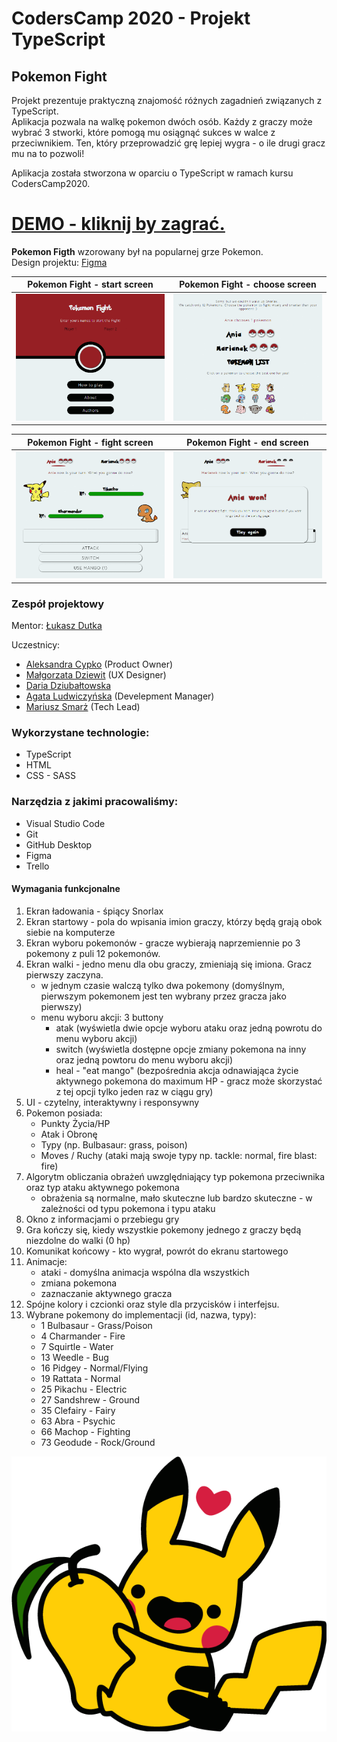 # CodersCamp 2020 - Projekt TypeScript
## Pokemon Fight
Projekt prezentuje praktyczną znajomość różnych zagadnień związanych z TypeScript.<br>
Aplikacja pozwala na walkę pokemon dwóch osób. Każdy z graczy może wybrać 3 stworki, które pomogą mu osiągnąć sukces w walce z przeciwnikiem. Ten, który przeprowadzić grę lepiej wygra - o ile drugi gracz mu na to pozwoli!

Aplikacja została stworzona w oparciu o TypeScript w ramach kursu CodersCamp2020.

# [DEMO - kliknij by zagrać.](https://lukaszdutka.github.io/CodersCamp2020.Project.TypeScript.pokemonfight/)

**Pokemon Figth** wzorowany był na popularnej grze Pokemon.<br>
Design projektu: [Figma](https://www.figma.com/file/q0IcE7FOL1GEi7sXvhE5WE/Pokemon-Fight?node-id=0%3A1)<br>

Pokemon Fight - start screen|Pokemon Fight - choose screen
:-------------------------:|:-------------------------:
![Pokemon Fight - start screen](./.github/images/2.gif)  |  ![Pokemon Fight - choose screen](./.github/images/3.gif)

Pokemon Fight - fight screen|Pokemon Fight - end screen
:-------------------------:|:-------------------------:
![Pokemon Fight - fight screen](./.github/images/4.gif)  |  ![Pokemon Fight - end screen](./.github/images/5.png)

### Zespół projektowy
Mentor:
[Łukasz Dutka](https://github.com/lukaszdutka)

Uczestnicy:
* [Aleksandra Cypko](https://github.com/AleksandraCyp) (Product Owner)
* [Małgorzata Dziewit](https://github.com/memeraki) (UX Designer)
* [Daria Dziubałtowska](https://github.com/daria305) 
* [Agata Ludwiczyńska](https://github.com/AgataLudwiczynska) (Develepment Manager)
* [Mariusz Smarż](https://github.com/mariusz-sm) (Tech Lead)

### Wykorzystane technologie:
- TypeScript
- HTML
- CSS - SASS

### Narzędzia z jakimi pracowaliśmy:
- Visual Studio Code
- Git
- GitHub Desktop
- Figma
- Trello

#### Wymagania funkcjonalne
1. Ekran ładowania - śpiący Snorlax
2. Ekran startowy - pola do wpisania imion graczy, którzy będą grają obok siebie na komputerze
3. Ekran wyboru pokemonów - gracze wybierają naprzemiennie po 3 pokemony z puli 12 pokemonów.
4. Ekran walki - jedno menu dla obu graczy, zmieniają się imiona. Gracz pierwszy zaczyna. 
    - w jednym czasie walczą tylko dwa pokemony (domyślnym, pierwszym pokemonem jest ten wybrany przez gracza jako pierwszy)
    - menu wyboru akcji: 3 buttony
        - atak (wyświetla dwie opcje wyboru ataku oraz jedną powrotu do menu wyboru akcji)
        - switch (wyświetla dostępne opcje zmiany pokemona na inny oraz jedną powtoru do menu wyboru akcji)
        - heal - "eat mango" (bezpośrednia akcja odnawiająca życie aktywnego pokemona do maximum HP - gracz może skorzystać z tej opcji tylko jeden raz w ciągu gry)
5. UI - czytelny, interaktywny i responsywny 
6. Pokemon posiada:
    - Punkty Życia/HP
    - Atak i Obronę 
    - Typy (np. Bulbasaur: grass, poison) 
    - Moves / Ruchy (ataki mają swoje typy np. tackle: normal, fire blast: fire)
7. Algorytm obliczania obrażeń uwzględniający typ pokemona przeciwnika oraz typ ataku aktywnego pokemona
    - obrażenia są normalne, mało skuteczne lub bardzo skuteczne - w zależności od typu pokemona i typu ataku
8. Okno z informacjami o przebiegu gry
9. Gra kończy się, kiedy wszystkie pokemony jednego z graczy będą niezdolne do walki (0 hp)
10. Komunikat końcowy - kto wygrał, powrót do ekranu startowego
11. Animacje:
    - ataki - domyślna animacja wspólna dla wszystkich
    - zmiana pokemona
    - zaznaczanie aktywnego gracza
12. Spójne kolory i czcionki oraz style dla przycisków i interfejsu.
13. Wybrane pokemony do implementacji (id, nazwa, typy):
    - 1 Bulbasaur - Grass/Poison
    - 4 Charmander - Fire
    - 7 Squirtle - Water
    - 13 Weedle - Bug
    - 16 Pidgey - Normal/Flying
    - 19 Rattata - Normal
    - 25 Pikachu - Electric
    - 27 Sandshrew - Ground
    - 35 Clefairy - Fairy
    - 63 Abra - Psychic
    - 66 Machop - Fighting
    - 73 Geodude - Rock/Ground

![Pikachu](./.github/images/pikachuwithmango.png)